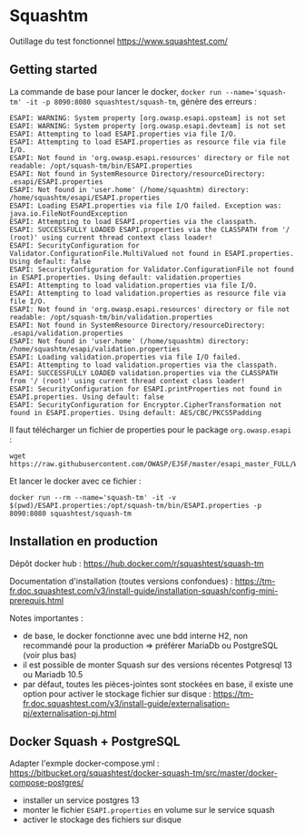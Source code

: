 # Squashtm
Outillage du test fonctionnel https://www.squashtest.com/

## Getting started

La commande de base pour lancer le docker, `docker run --name='squash-tm' -it -p 8090:8080 squashtest/squash-tm`, génère des erreurs :

```
ESAPI: WARNING: System property [org.owasp.esapi.opsteam] is not set
ESAPI: WARNING: System property [org.owasp.esapi.devteam] is not set
ESAPI: Attempting to load ESAPI.properties via file I/O.
ESAPI: Attempting to load ESAPI.properties as resource file via file I/O.
ESAPI: Not found in 'org.owasp.esapi.resources' directory or file not readable: /opt/squash-tm/bin/ESAPI.properties
ESAPI: Not found in SystemResource Directory/resourceDirectory: .esapi/ESAPI.properties
ESAPI: Not found in 'user.home' (/home/squashtm) directory: /home/squashtm/esapi/ESAPI.properties
ESAPI: Loading ESAPI.properties via file I/O failed. Exception was: java.io.FileNotFoundException
ESAPI: Attempting to load ESAPI.properties via the classpath.
ESAPI: SUCCESSFULLY LOADED ESAPI.properties via the CLASSPATH from '/ (root)' using current thread context class loader!
ESAPI: SecurityConfiguration for Validator.ConfigurationFile.MultiValued not found in ESAPI.properties. Using default: false
ESAPI: SecurityConfiguration for Validator.ConfigurationFile not found in ESAPI.properties. Using default: validation.properties
ESAPI: Attempting to load validation.properties via file I/O.
ESAPI: Attempting to load validation.properties as resource file via file I/O.
ESAPI: Not found in 'org.owasp.esapi.resources' directory or file not readable: /opt/squash-tm/bin/validation.properties
ESAPI: Not found in SystemResource Directory/resourceDirectory: .esapi/validation.properties
ESAPI: Not found in 'user.home' (/home/squashtm) directory: /home/squashtm/esapi/validation.properties
ESAPI: Loading validation.properties via file I/O failed.
ESAPI: Attempting to load validation.properties via the classpath.
ESAPI: SUCCESSFULLY LOADED validation.properties via the CLASSPATH from '/ (root)' using current thread context class loader!
ESAPI: SecurityConfiguration for ESAPI.printProperties not found in ESAPI.properties. Using default: false
ESAPI: SecurityConfiguration for Encryptor.CipherTransformation not found in ESAPI.properties. Using default: AES/CBC/PKCS5Padding
```

Il faut télécharger un fichier de properties pour le package `org.owasp.esapi` :

```
wget https://raw.githubusercontent.com/OWASP/EJSF/master/esapi_master_FULL/WebContent/ESAPI.properties
```

Et lancer le docker avec ce fichier :

```
docker run --rm --name='squash-tm' -it -v $(pwd)/ESAPI.properties:/opt/squash-tm/bin/ESAPI.properties -p 8090:8080 squashtest/squash-tm
```

## Installation en production

Dépôt docker hub : https://hub.docker.com/r/squashtest/squash-tm

Documentation d'installation (toutes versions confondues) : https://tm-fr.doc.squashtest.com/v3/install-guide/installation-squash/config-mini-prerequis.html

Notes importantes :

 * de base, le docker fonctionne avec une bdd interne H2, non recommandé pour la production => préférer MariaDb ou PostgreSQL (voir plus bas)
 * il est possible de monter Squash sur des versions récentes Potgresql 13 ou Mariadb 10.5
 * par défaut, toutes les pièces-jointes sont stockées en base, il existe une option pour activer le stockage fichier sur disque : https://tm-fr.doc.squashtest.com/v3/install-guide/externalisation-pj/externalisation-pj.html

## Docker Squash + PostgreSQL

Adapter l'exmple docker-compose.yml : https://bitbucket.org/squashtest/docker-squash-tm/src/master/docker-compose-postgres/

 * installer un service postgres 13
 * monter le fichier `ESAPI.properties` en volume sur le service squash
 * activer le stockage des fichiers sur disque
